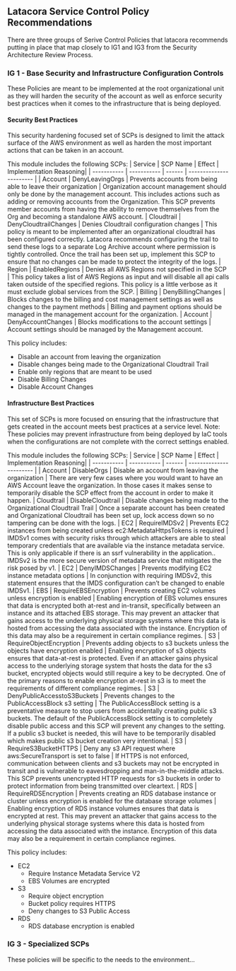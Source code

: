 ## Latacora Service Control Policy Recommendations 
There are three groups of Serive Control Policies that latacora recommends putting in place that map closely to IG1 and IG3 from the Security Architecture Review Process. 

### IG 1 - Base Security and Infrastructure Configuration Controls 
These Policies are meant to be implemented at the root organizational unit as they will harden the security of the account as well as enforce security best practices when it comes to the infrastructure that is being deployed. 

#### Security Best Practices
This security hardening focused set of SCPs is designed to limit the attack surface of the AWS environment as well as harden the most important actions that can be taken in an account. 

This module includes the following SCPs: 
| Service     | SCP Name    | Effect | Implementation Reasoning|
| ----------- | ----------- | ------ | ----------------------- | 
| Account     | DenyLeavingOrgs |     Prevents accounts from being able to leave their organization | Organization account management should only be done by the management account. This includes actions such as adding or removing accounts from the Organization. This SCP prevents member accounts from having the ability to remove themselves from the Org and becoming a standalone AWS account. 
| Cloudtrail   | DenyCloudtrailChanges | Denies Cloudtrail configuration changes | This policy is meant to be implemented after an organizational cloudtrail has been configured correctly. Latacora recommends configuring the trail to send these logs to a separate Log Archive account where permission is tightly controlled. Once the trail has been set up, implement this SCP to ensure that no changes can be made to protect the integrity of the logs. 
| Region      | EnabledRegions | Denies all AWS Regions not specified in the SCP | This policy takes a list of AWS Regions as input and will disable all api calls taken outside of the specified regions. This policy is a little verbose as it must exclude global services from the SCP. 
| Billing     | DenyBillingChanges | Blocks changes to the billing and cost management settings as well as changes to the payment methods | Billing and payment options should be managed in the management account for the organization.
| Account     | DenyAccountChanges | Blocks modifications to the account settings | Account settings should be managed by the Management account. 

This policy includes: 
* Disable an account from leaving the organization
* Disable changes being made to the Organizational Cloudtrail Trail
* Enable only regions that are meant to be used
* Disable Billing Changes 
* Disable Account Changes

#### Infrastructure Best Practices
This set of SCPs is more focused on ensuring that the infrastructure that gets created in the account meets best practices at a service level. 
Note: These policies may prevent infrastructure from being deployed by IaC tools when the configurations are not complete with the correct settings enabled. 


This module includes the following SCPs: 
| Service     | SCP Name    | Effect | Implementation Reasoning|
| ----------- | ----------- | ------ | ----------------------- | 
| Account     | DisableOrgs |     Disable an account from leaving the organization | There are very few cases where you would want to have an AWS Account leave the organization. In those cases it makes sense to temporarily disable the SCP effect from the account in order to make it happen. 
| Cloudtrail  | DisableCloudtrail | Disable changes being made to the Organizational Cloudtrail Trail | Once a separate account has been created and Organizational Cloudtrail has been set up, lock access down so no tampering can be done with the logs.
| EC2         | RequireIMDSv2 | Prevents EC2 instances from being created unless ec2:MetadataHttpsTokens is required | IMDSv1 comes with security risks through which attackers are able to steal temporary credentials that are available via the instance metadata service. This is only applicable if there is an ssrf vulnerability in the application.. IMDSv2 is the more secure version of metadata service that mitigates the risk posed by v1. 
| EC2         | DenyIMDSChanges | Prevents modifying EC2 instance metadata options | In conjunction with requiring IMDSv2, this statement ensures that the IMDS configuration can’t be changed to enable IMDSv1.
| EBS         | RequireEBSEncryption | Prevents creating EC2 volumes unless encryption is enabled | Enabling encryption of EBS volumes ensures that data is encrypted both at-rest and in-transit, specifically between an instance and its attached EBS storage. This may prevent an attacker that gains access to the underlying physical storage systems where this data is hosted from accessing the data associated with the instance. Encryption of this data may also be a requirement in certain compliance regimes.
| S3          | RequireObjectEncryption | Prevents adding objects to s3 buckets unless the objects have encryption enabled | Enabling encryption of s3 objects ensures that data-at-rest is protected. Even if an attacker gains physical access to the underlying storage system that hosts the data for the s3 bucket, encrypted objects would still require a key to be decrypted. One of the primary reasons to enable encryption at-rest in s3 is to meet the requirements of different compliance regimes. 
| S3          | DenyPublicAccesstoS3Buckets | Prevents changes to the PublicAccessBlock s3 setting | The PublicAccessBlock setting is a preventative measure to stop users from accidentally creating public s3 buckets. The default of the PublicAccessBlock setting is to completely disable public access and this SCP will prevent any changes to the setting. If a public s3 bucket is needed, this will have to be temporarily disabled which makes public s3 bucket creation very intentional. 
| S3          | RequireS3BucketHTTPS | Deny any s3 API request where aws:SecureTransport is set to false | If HTTPS is not enforced, communication between clients and s3 buckets may not be encrypted in transit and is vulnerable to eavesdropping and man-in-the-middle attacks. This SCP prevents unencrypted HTTP requests for s3 buckets in order to protect information from being transmitted over cleartext. 
| RDS         | RequireRDSEncryption | Prevents creating an RDS database instance or cluster unless encryption is enabled for the database storage volumes | Enabling encryption of RDS instance volumes ensures that data is encrypted at rest. This may prevent an attacker that gains access to the underlying physical storage systems where this data is hosted from accessing the data associated with the instance. Encryption of this data may also be a requirement in certain compliance regimes.

This policy includes: 
 * EC2
    * Require Instance Metadata Service V2 
    * EBS Volumes are encrypted
 * S3
    * Require object encryption
    * Bucket policy requires HTTPS
    * Deny changes to S3 Public Access
 * RDS
    * RDS database encryption is enabled

### IG 3 - Specialized SCPs 
These policies will be specific to the needs to the environment...
